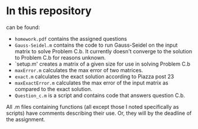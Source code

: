 # In this repository
can be found:
 - `homework.pdf` contains the assigned questions
 - `Gauss-Seidel.m` contains the code to run Gauss-Seidel on the input matrix to solve Problem C.b. It currently doesn't converge to the solution to Problem C.b for reasons unknown.
 - `setup.m' creates a matrix of a given size for use in solving Problem C.b
 - `maxError.m` calculates the max error of two matrices.
 - `exact.m` calculates the exact solution according to Piazza post 23
 - `maxExactError.m` calculates the max error of the input matrix as compared to the exact solution.
 - `Question_c.m` is a script and contains code that answers question C.b.

All .m files containing functions (all except those I noted specifically as scripts) have comments describing their use. Or, they will by the deadline of the assignment.

